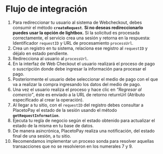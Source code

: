 # Flujo de integración

1. Para redireccionar tu usuario al sistema de Webcheckout, debes consumir el método **`createRequest`**.
   **Si no deseas redireccionarlo puedes usar la opción de lightbox.**
   Si la solicitud es procesada correctamente, el servicio crea una sesión y retorna en la respuesta: Identificador `requestID` y URL de procesamiento `processUrl`.
2. Crea un registro en tu sistema, relaciona ese registro al `requestID` y déjalo en estado pendiente.
3. Redirecciona al usuario al `processUrl`.
4. En la interfaz de Web Checkout el usuario realizará el proceso de pago o suscripción donde debe ingresar la información para procesar el pago.
5. Posteriormente el usuario debe seleccionar el medio de pago con el que va a realizar la compra ingresando los datos del medio de pago.
6. Una vez el usuario realiza el proceso y hace clic en *“Regresar al comercio”*, éste es enviado a la URL de retorno returnUrl (Atributo especificado al crear la operación).
7. Al llegar a tu sitio, con el `requestID` del registro debes consultar a PlacetoPay el estado de la sesión usando el método **`getRequestInformation`**.
8. Ejecuta tu regla de negocio según el estado obtenido para actualizar el estado de la misma en tu base de datos.
9. De manera asincrónica, PlacetoPay realiza una notificación, del estado final de una sesión, a tu sitio.
10. Recomendamos implementar un proceso sonda para resolver aquellas transacciones que no se resolvieron en los numerales 7 y 9.

